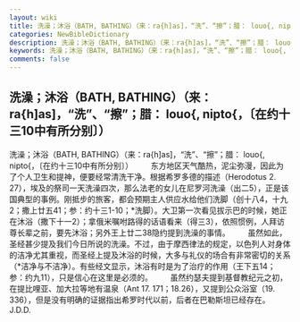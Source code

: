 ```yaml
---
layout: wiki
title: 洗澡；沐浴（BATH, BATHING）（来：ra{h]as]，“洗”、“擦”；腊： louo{, nipto{，〔在约十三10中有所分别〕）
categories: NewBibleDictionary
description: 洗澡；沐浴（BATH, BATHING）（来：ra{h]as]，“洗”、“擦”；腊： louo{, nipto{，〔在约十三10中有所分别〕）
keywords: 洗澡；沐浴（BATH, BATHING）（来：ra{h]as]，“洗”、“擦”；腊： louo{, nipto{，〔在约十三10中有所分别〕）
comments: false
---
```


## 洗澡；沐浴（BATH, BATHING）（来：ra{h]as]，“洗”、“擦”；腊： louo{, nipto{，〔在约十三10中有所分别〕）



洗澡；沐浴（BATH, BATHING）（来：ra{h]as]，“洗”、“擦”；腊： louo{, nipto{，〔在约十三10中有所分别〕）
　　东方地区天气酷热，泥尘弥漫，因此为了个人卫生和提神，便要经常清洗干净。根据希罗多德的描述（Herodotus 2. 27），埃及的祭司一天洗澡四次，那么法老的女儿在尼罗河洗澡（出二5），正是该国典型的事例。刚抵步的旅客，都会预期主人供应水给他们洗脚（创十八4，十九2；撒上廿五41；参：约十三1-10；*洗脚）。大卫第一次看见拔示巴的时候，她正在沐浴（撒下十一2）；拿俄米嘱咐路得的话语看来（得三3），依照惯例，人拜访尊长辈之前，要先沐浴；另外王上廿二38隐约提到洗澡的事情。
　　虽然如此，圣经甚少提及我们今日所说的洗澡。不过，由于摩西律法的规定，以色列人对身体的洁净尤其重视，而圣经上提及沐浴的时候，大多与礼仪的场合有非常密切的关系（*洁净与不洁净）。有些经文显示，沐浴有时是为了治疗的作用（王下五14；参：约九11），只是信心在这里是必须的。
　　虽然约瑟夫提到基督教纪元之初，在提比哩亚、加大拉等地有温泉（Ant 17. 171；18.26），又提到公众浴室（19. 336），但是没有明确的证据指出希罗时代以前，后者在巴勒斯坦已经存在。
J.D.D.



